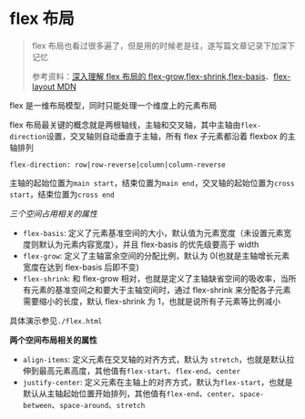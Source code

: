 # flex 布局

> flex 布局也看过很多遍了，但是用的时候老是往，遂写篇文章记录下加深下记忆
>
> 参考资料：[深入理解 flex 布局的 flex-grow,flex-shrink,flex-basis](https://zhuanlan.zhihu.com/p/39052660)、[flex-layout MDN](https://developer.mozilla.org/zh-CN/docs/Web/CSS/CSS_flexible_box_layout/Basic_concepts_of_flexbox)

flex 是一维布局模型，同时只能处理一个维度上的元素布局

flex 布局最关键的概念就是两根轴线，主轴和交叉轴，其中主轴由`flex-direction`设置，交叉轴则自动垂直于主轴，所有 flex 子元素都沿着 flexbox 的主轴排列

`flex-direction: row|row-reverse|column|column-reverse`

主轴的起始位置为`main start`，结束位置为`main end`，交叉轴的起始位置为`cross start`，结束位置为`cross end`

_三个空间占用相关的属性_

-   `flex-basis`: 定义了元素基准空间的大小，默认值为元素宽度（未设置元素宽度则默认为元素内容宽度），并且 flex-basis 的优先级要高于 width
-   `flex-grow`: 定义了主轴富余空间的分配比例，默认为 0(也就是主轴增长元素宽度在达到 flex-basis 后即不变)
-   `flex-shrink`: 和 flex-grow 相对，也就是定义了主轴缺省空间的吸收率，当所有元素的基准空间之和要大于主轴空间时，通过 flex-shrink 来分配各子元素需要缩小的长度，默认 flex-shrink 为 1，也就是说所有子元素等比例减小

具体演示参见`./flex.html`

**两个空间布局相关的属性**

-   `align-items`: 定义元素在交叉轴的对齐方式，默认为 `stretch`，也就是默认拉伸到最高元素高度，其他值有`flex-start`、`flex-end`、`center`
-   `justify-center`: 定义元素在主轴上的对齐方式，默认为`flex-start`，也就是默认从主轴起始位置开始排列，其他值有`flex-end`、`center`、`space-between`、`space-around`、`stretch`
